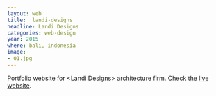 ```yaml
---
layout: web
title:  landi-designs
headline: Landi Designs
categories: web-design
year: 2015
where: bali, indonesia
image:
- 01.jpg
---
```

Portfolio website for &lt;Landi Designs&gt; architecture firm.
Check the [live website](http://landi-designs.com).
